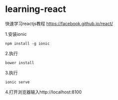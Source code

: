 # learning-react
快速学习reactjs教程 https://facebook.github.io/react/


1.安装ionic

    npm install -g ionic

2.执行

    bower install

3.执行

    ionic serve

4.打开浏览器输入http://localhost:8100
